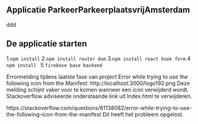 
## Applicatie ParkeerParkeerplaatsvrijAmsterdam
ddd
## De applicatie starten
1.`npm install`
2.`npm install router dom`
3.`npm install react hook form`
4 `npm install `
5 `firebase base backend`



Errormelding tijdens laatste fase van project
Error while trying to use the following icon from the Manifest: http://localhost:3000/logo192.png
   Deze melding schijnt vaker voor te komen wanneer een icon verwijderd wordt.
   Stackoverflow adviseerde onderstaande link uit Index.html te verwijderen. 
   <link rel="manifest" href="%PUBLIC_URL%/manifest.json" />
   https://stackoverflow.com/questions/61138082/error-while-trying-to-use-the-following-icon-from-the-manifest
   Dit heeft het probleem opgelost.

